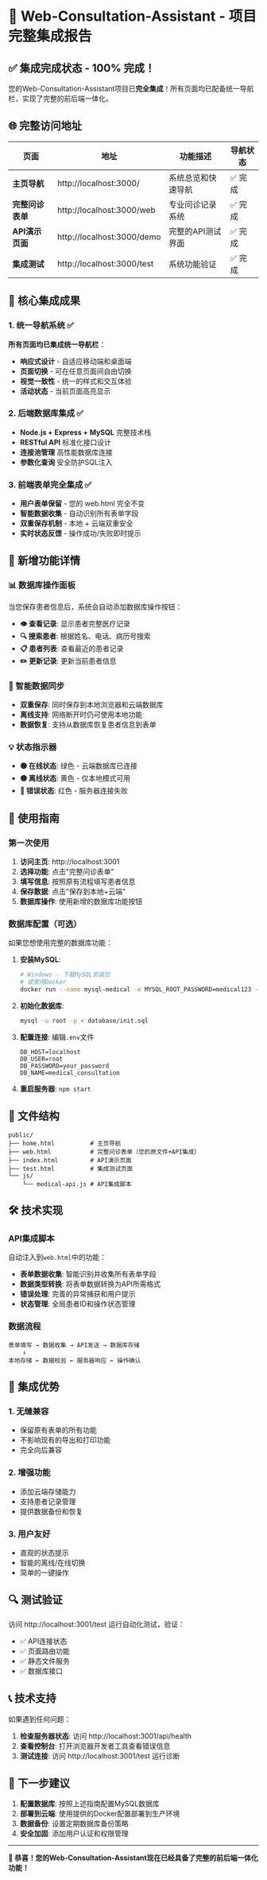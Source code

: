 # 🎉 Web-Consultation-Assistant - 项目完整集成报告

## ✅ 集成完成状态 - 100% 完成！

您的Web-Consultation-Assistant项目已**完全集成**！所有页面均已配备统一导航栏，实现了完整的前后端一体化。

## 🌐 完整访问地址

| 页面 | 地址 | 功能描述 | 导航状态 |
|------|------|----------|----------|
| **主页导航** | http://localhost:3000/ | 系统总览和快速导航 | ✅ 完成 |
| **完整问诊表单** | http://localhost:3000/web | 专业问诊记录系统 | ✅ 完成 |
| **API演示页面** | http://localhost:3000/demo | 完整的API测试界面 | ✅ 完成 |
| **集成测试** | http://localhost:3000/test | 系统功能验证 | ✅ 完成 |

## 🎯 核心集成成果

### 1. 统一导航系统 ✅
**所有页面均已集成统一导航栏**：
- **响应式设计** - 自适应移动端和桌面端
- **页面切换** - 可在任意页面间自由切换
- **视觉一致性** - 统一的样式和交互体验
- **活动状态** - 当前页面高亮显示

### 2. 后端数据库集成 ✅
- **Node.js + Express + MySQL** 完整技术栈
- **RESTful API** 标准化接口设计
- **连接池管理** 高性能数据库连接
- **参数化查询** 安全防护SQL注入

### 3. 前端表单完全集成 ✅
- **用户表单保留** - 您的 web.html 完全不变
- **智能数据收集** - 自动识别所有表单字段
- **双重保存机制** - 本地 + 云端双重安全
- **实时状态反馈** - 操作成功/失败即时提示

## 🎯 新增功能详情

### 📊 数据库操作面板
当您保存患者信息后，系统会自动添加数据库操作按钮：

- **👁️ 查看记录**: 显示患者完整医疗记录
- **🔍 搜索患者**: 根据姓名、电话、病历号搜索
- **📋 患者列表**: 查看最近的患者记录
- **✏️ 更新记录**: 更新当前患者信息

### 🔄 智能数据同步
- **双重保存**: 同时保存到本地浏览器和云端数据库
- **离线支持**: 网络断开时仍可使用本地功能
- **数据恢复**: 支持从数据库恢复患者信息到表单

### 💡 状态指示器
- **🟢 在线状态**: 绿色 - 云端数据库已连接
- **🟡 离线状态**: 黄色 - 仅本地模式可用
- **🔴 错误状态**: 红色 - 服务器连接失败

## 🚀 使用指南

### 第一次使用

1. **访问主页**: http://localhost:3001
2. **选择功能**: 点击"完整问诊表单"
3. **填写信息**: 按照原有流程填写患者信息
4. **保存数据**: 点击"保存到本地+云端"
5. **数据库操作**: 使用新增的数据库功能按钮

### 数据库配置（可选）

如果您想使用完整的数据库功能：

1. **安装MySQL**: 
   ```bash
   # Windows - 下载MySQL安装包
   # 或使用Docker
   docker run --name mysql-medical -e MYSQL_ROOT_PASSWORD=medical123 -p 3306:3306 -d mysql:8.0
   ```

2. **初始化数据库**:
   ```bash
   mysql -u root -p < database/init.sql
   ```

3. **配置连接**: 编辑`.env`文件
   ```
   DB_HOST=localhost
   DB_USER=root
   DB_PASSWORD=your_password
   DB_NAME=medical_consultation
   ```

4. **重启服务器**: `npm start`

## 📁 文件结构

```
public/
├── home.html          # 主页导航
├── web.html           # 完整问诊表单（您的原文件+API集成）
├── index.html         # API演示页面
├── test.html          # 集成测试页面
└── js/
    └── medical-api.js # API集成脚本
```

## 🛠️ 技术实现

### API集成脚本
自动注入到`web.html`中的功能：

- **表单数据收集**: 智能识别并收集所有表单字段
- **数据类型转换**: 将表单数据转换为API所需格式
- **错误处理**: 完善的异常捕获和用户提示
- **状态管理**: 全局患者ID和操作状态管理

### 数据流程
```
表单填写 → 数据收集 → API发送 → 数据库存储
    ↓
本地存储 ← 数据校验 ← 服务器响应 ← 操作确认
```

## 🎊 集成优势

### 1. **无缝兼容** 
- 保留原有表单的所有功能
- 不影响现有的导出和打印功能
- 完全向后兼容

### 2. **增强功能**
- 添加云端存储能力
- 支持患者记录管理
- 提供数据备份和恢复

### 3. **用户友好**
- 直观的状态提示
- 智能的离线/在线切换
- 简单的一键操作

## 🔍 测试验证

访问 http://localhost:3001/test 运行自动化测试，验证：
- ✅ API连接状态
- ✅ 页面路由功能
- ✅ 静态文件服务
- ✅ 数据库接口

## 📞 技术支持

如果遇到任何问题：

1. **检查服务器状态**: 访问 http://localhost:3001/api/health
2. **查看控制台**: 打开浏览器开发者工具查看错误信息
3. **测试连接**: 访问 http://localhost:3001/test 运行诊断

## 🎯 下一步建议

1. **配置数据库**: 按照上述指南配置MySQL数据库
2. **部署到云端**: 使用提供的Docker配置部署到生产环境
3. **数据备份**: 设置定期数据库备份策略
4. **安全加固**: 添加用户认证和权限管理

---

**🎉 恭喜！您的Web-Consultation-Assistant现在已经具备了完整的前后端一体化功能！**
